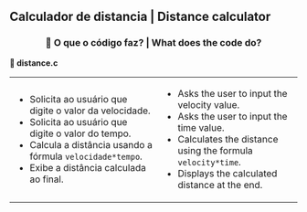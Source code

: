 <h2>Calculador de distancia | Distance calculator</h2>
<div style="text-align: center;">
  <h3>🧩 O que o código faz? | What does the code do?</h3>
</div>

<p><strong>📌 distance.c</strong></p>
<table>
  <tr>
    <td>
      <ul>
        <li>Solicita ao usuário que digite o valor da velocidade.</li>
        <li>Solicita ao usuário que digite o valor do tempo.</li>
        <li>Calcula a distância usando a fórmula <code>velocidade*tempo</code>.</li>
        <li>Exibe a distância calculada ao final.</li>
      </ul>
    </td>
    <td>
      <ul>
        <li>Asks the user to input the velocity value.</li>
        <li>Asks the user to input the time value.</li>
        <li>Calculates the distance using the formula <code>velocity*time</code>.</li>
        <li>Displays the calculated distance at the end.</li>
      </ul>
    </td>
  </tr>
</table>
